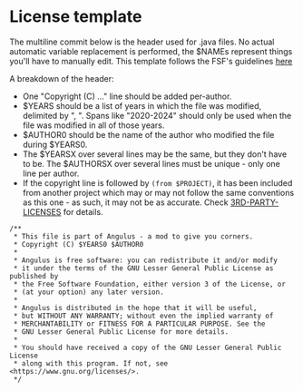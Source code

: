 # License template
The multiline commit below is the header used for .java files. No actual automatic variable replacement is performed,
the $NAMEs represent things you'll have to manually edit. This template follows the FSF's guidelines
[here](https://www.gnu.org/licenses/gpl-howto.html)

A breakdown of the header:
- One "Copyright (C) ..." line should be added per-author.
- $YEARS should be a list of years in which the file was modified, delimited by ", ". Spans like "2020-2024" should only
  be used when the file was modified in all of those years.
- $AUTHOR0 should be the name of the author who modified the file during $YEARS0.
- The $YEARSX over several lines may be the same, but they don't have to be. The $AUTHORSX over several lines must be
  unique - only one line per author.
- If the copyright line is followed by `(from $PROJECT)`, it has been included from another project which may or may not
  follow the same conventions as this one - as such, it may not be as accurate. Check
  [3RD-PARTY-LICENSES](/3RD-PARTY-LICENSES) for details.
```
/**
 * This file is part of Angulus - a mod to give you corners.
 * Copyright (C) $YEARS0 $AUTHOR0
 *
 * Angulus is free software: you can redistribute it and/or modify
 * it under the terms of the GNU Lesser General Public License as published by
 * the Free Software Foundation, either version 3 of the License, or
 * (at your option) any later version.
 *
 * Angulus is distributed in the hope that it will be useful,
 * but WITHOUT ANY WARRANTY; without even the implied warranty of
 * MERCHANTABILITY or FITNESS FOR A PARTICULAR PURPOSE. See the
 * GNU Lesser General Public License for more details.
 *
 * You should have received a copy of the GNU Lesser General Public License
 * along with this program. If not, see <https://www.gnu.org/licenses/>.
 */
```